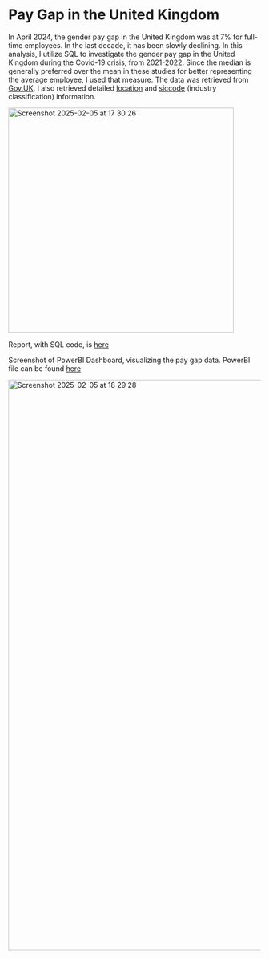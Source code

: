 # Pay Gap in the United Kingdom
In April 2024, the gender pay gap in the United Kingdom was at 7% for full-time employees. In the last decade, it has been slowly declining. In this analysis, I utilize SQL to investigate the gender pay gap in the United Kingdom during the Covid-19 crisis, from 2021-2022. Since the median is generally preferred over the mean in these studies for better representing the average employee, I used that measure. The data was retrieved from [Gov.UK](https://gender-pay-gap.service.gov.uk/). I also retrieved detailed [location](https://github.com/radiac/UK-Postcodes/blob/master/postcodes.csv) and [siccode](https://resources.companieshouse.gov.uk/sic/) (industry classification) information.

<img width="450" alt="Screenshot 2025-02-05 at 17 30 26" src="https://github.com/user-attachments/assets/a3df524a-8494-4930-95c0-abbf1e15969c" />


Report, with SQL code, is [here](https://github.com/leahbenque/UK-Pay-Gap/blob/main/PayGapAnalysis.pdf)

Screenshot of PowerBI Dashboard, visualizing the pay gap data. PowerBI file can be found [here](https://github.com/leahbenque/UK-Pay-Gap/blob/main/GenderPayGapAnalysis.pbix)

<img width="1140" alt="Screenshot 2025-02-05 at 18 29 28" src="https://github.com/user-attachments/assets/9e85d546-232b-4bab-99b2-a087fcaa5b68" />
